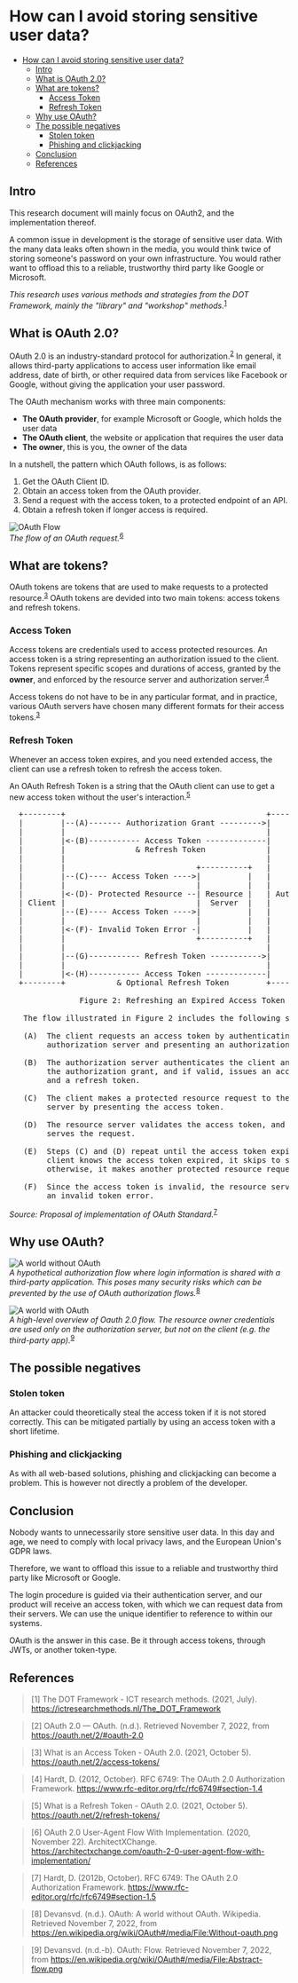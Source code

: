 # How can I avoid storing sensitive user data?

- [How can I avoid storing sensitive user data?](#how-can-i-avoid-storing-sensitive-user-data)
  - [Intro](#intro)
  - [What is OAuth 2.0?](#what-is-oauth-20)
  - [What are tokens?](#what-are-tokens)
    - [Access Token](#access-token)
    - [Refresh Token](#refresh-token)
  - [Why use OAuth?](#why-use-oauth)
  - [The possible negatives](#the-possible-negatives)
    - [Stolen token](#stolen-token)
    - [Phishing and clickjacking](#phishing-and-clickjacking)
  - [Conclusion](#conclusion)
  - [References](#references)

## Intro

This research document will mainly focus on OAuth2, and the implementation thereof. 

A common issue in development is the storage of sensitive user data. With the many data leaks often shown in the media, you would think twice of storing someone's password on your own infrastructure. You would rather want to offload this to a reliable, trustworthy third party like Google or Microsoft.

_This research uses various methods and strategies from the DOT Framework, mainly the "library" and "workshop" methods._<sup>[1](#meesters-2018)</sup>

## What is OAuth 2.0?

OAuth 2.0 is an industry-standard protocol for authorization.<sup>[2](#oauth-def)</sup> In general, it allows third-party applications to access user information like email address, date of birth, or other required data from services like Facebook or Google, without giving the application your user password.

The OAuth mechanism works with three main components:

* **The OAuth provider**, for example Microsoft or Google, which holds the user data
* **The OAuth client**, the website or application that requires the user data
* **The owner**, this is you, the owner of the data

In a nutshell, the pattern which OAuth follows, is as follows:

1. Get the OAuth Client ID.
2. Obtain an access token from the OAuth provider.
3. Send a request with the access token, to a protected endpoint of an API.
4. Obtain a refresh token if longer access is required.

![OAuth Flow](images/8-oauthflow.png)<br />
_The flow of an OAuth request._<sup>[6](#oauth-flow)</sup>

## What are tokens?

OAuth tokens are tokens that are used to make requests to a protected resource.<sup>[3](#oauth-accesstoken)</sup> OAuth tokens are devided into two main tokens: access tokens and refresh tokens.

### Access Token

Access tokens are credentials used to access protected resources. An access token is a string representing an authorization issued to the client. Tokens represent specific scopes and durations of access, granted by the **owner**, and enforced by the resource server and authorization server.<sup>[4](#oauth-accesstoken2)</sup>

Access tokens do not have to be in any particular format, and in practice, various OAuth servers have chosen many different formats for their access tokens.<sup>[3](#oauth-accesstoken)</sup>

### Refresh Token

Whenever an access token expires, and you need extended access, the client can use a refresh token to refresh the access token.

An OAuth Refresh Token is a string that the OAuth client can use to get a new access token without the user's interaction.<sup>[5](#oauth-refresh)</sup>

<pre>
  +--------+                                           +---------------+
  |        |--(A)------- Authorization Grant --------->|               |
  |        |                                           |               |
  |        |<-(B)----------- Access Token -------------|               |
  |        |               & Refresh Token             |               |
  |        |                                           |               |
  |        |                            +----------+   |               |
  |        |--(C)---- Access Token ---->|          |   |               |
  |        |                            |          |   |               |
  |        |<-(D)- Protected Resource --| Resource |   | Authorization |
  | Client |                            |  Server  |   |     Server    |
  |        |--(E)---- Access Token ---->|          |   |               |
  |        |                            |          |   |               |
  |        |<-(F)- Invalid Token Error -|          |   |               |
  |        |                            +----------+   |               |
  |        |                                           |               |
  |        |--(G)----------- Refresh Token ----------->|               |
  |        |                                           |               |
  |        |<-(H)----------- Access Token -------------|               |
  +--------+           & Optional Refresh Token        +---------------+

               Figure 2: Refreshing an Expired Access Token

   The flow illustrated in Figure 2 includes the following steps:

   (A)  The client requests an access token by authenticating with the
        authorization server and presenting an authorization grant.

   (B)  The authorization server authenticates the client and validates
        the authorization grant, and if valid, issues an access token
        and a refresh token.

   (C)  The client makes a protected resource request to the resource
        server by presenting the access token.

   (D)  The resource server validates the access token, and if valid,
        serves the request.

   (E)  Steps (C) and (D) repeat until the access token expires.  If the
        client knows the access token expired, it skips to step (G);
        otherwise, it makes another protected resource request.

   (F)  Since the access token is invalid, the resource server returns
        an invalid token error.
</pre>
_Source: Proposal of implementation of OAuth Standard._<sup>[7](#oauth-refresh2)</sup>

## Why use OAuth?

![A world without OAuth](images/8-oauth-no.png)<br />
_A hypothetical authorization flow where login information is shared with a third-party application. This poses many security risks which can be prevented by the use of OAuth authorization flows._<sup>[8](#oauth-wiki-no)</sup>

![A world with OAuth](images/8-oauth-yes.png)<br />
_A high-level overview of Oauth 2.0 flow. The resource owner credentials are used only on the authorization server, but not on the client (e.g. the third-party app)._<sup>[9](#oauth-wiki-yes)</sup>

## The possible negatives

### Stolen token

An attacker could theoretically steal the access token if it is not stored correctly. This can be mitigated partially by using an access token with a short lifetime. 

### Phishing and clickjacking

As with all web-based solutions, phishing and clickjacking can become a problem. This is however not directly a problem of the developer.

## Conclusion

Nobody wants to unnecessarily store sensitive user data. In this day and age, we need to comply with local privacy laws, and the European Union's GDPR laws. 

Therefore, we want to offload this issue to a reliable and trustworthy third party like Microsoft or Google. 

The login procedure is guided via their authentication server, and our product will receive an access token, with which we can request data from their servers. We can use the unique identifier to reference to within our systems.

OAuth is the answer in this case. Be it through access tokens, through JWTs, or another token-type.

## References

> [1] <a name="meesters-2018"></a> The DOT Framework - ICT research methods. (2021, July). https://ictresearchmethods.nl/The_DOT_Framework

> [2] <a name="oauth-def"></a> OAuth 2.0 — OAuth. (n.d.). Retrieved November 7, 2022, from https://oauth.net/2/#oauth-2.0

> [3] <a name="oauth-accesstoken"></a> What is an Access Token - OAuth 2.0. (2021, October 5). https://oauth.net/2/access-tokens/

> [4] <a name="oauth-accesstoken2"></a> Hardt, D. (2012, October). RFC 6749: The OAuth 2.0 Authorization Framework. https://www.rfc-editor.org/rfc/rfc6749#section-1.4

> [5] <a name="oauth-refresh"></a> What is a Refresh Token - OAuth 2.0. (2021, October 5). https://oauth.net/2/refresh-tokens/

> [6] <a name="oauth-flow"></a> OAuth 2.0 User-Agent Flow With Implementation. (2020, November 22). ArchitectXChange. https://architectxchange.com/oauth-2-0-user-agent-flow-with-implementation/

> [7] <a name="oauth-refresh2"></a> Hardt, D. (2012b, October). RFC 6749: The OAuth 2.0 Authorization Framework. https://www.rfc-editor.org/rfc/rfc6749#section-1.5

> [8] <a name="oauth-wiki-no"></a> Devansvd. (n.d.). OAuth: A world without OAuth. Wikipedia. Retrieved November 7, 2022, from https://en.wikipedia.org/wiki/OAuth#/media/File:Without-oauth.png

> [9] <a name="oauth-wiki-yes"></a> Devansvd. (n.d.-b). OAuth: Flow. Retrieved November 7, 2022, from https://en.wikipedia.org/wiki/OAuth#/media/File:Abstract-flow.png